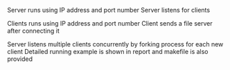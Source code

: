 Server runs using IP address and port number
Server listens for clients

Clients runs using IP address and port number
Client sends a file server after connecting it

Server listens multiple clients concurrently by forking process for each new client
Detailed running example is shown in report and makefile is also provided
